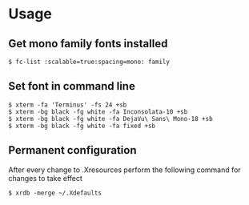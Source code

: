 # Usage
## Get mono family fonts installed
```
$ fc-list :scalable=true:spacing=mono: family
```

## Set font in command line
```
$ xterm -fa 'Terminus' -fs 24 +sb
$ xterm -bg black -fg white -fa Inconsolata-10 +sb
$ xterm -bg black -fg white -fa DejaVu\ Sans\ Mono-18 +sb
$ xterm -bg black -fg white -fa fixed +sb
```

## Permanent configuration
After every change to .Xresources perform the following command for changes to take effect
```
$ xrdb -merge ~/.Xdefaults
```

